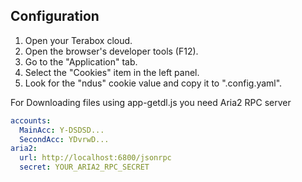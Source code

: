## Configuration

1. Open your Terabox cloud.
2. Open the browser's developer tools (F12).
3. Go to the "Application" tab.
4. Select the "Cookies" item in the left panel.
5. Look for the "ndus" cookie value and copy it to ".config.yaml".

For Downloading files using app-getdl.js you need Aria2 RPC server

```yaml
accounts:
  MainAcc: Y-DSDSD...
  SecondAcc: YDvrwD...
aria2:
  url: http://localhost:6800/jsonrpc
  secret: YOUR_ARIA2_RPC_SECRET
```
